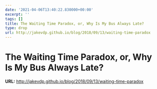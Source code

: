 ```yaml
---
date: '2021-04-06T13:40:22.830000+00:00'
excerpt: ''
tags: []
title: The Waiting Time Paradox, or, Why Is My Bus Always Late?
type: drop
url: http://jakevdp.github.io/blog/2018/09/13/waiting-time-paradox
---
```


# The Waiting Time Paradox, or, Why Is My Bus Always Late?

**URL:** http://jakevdp.github.io/blog/2018/09/13/waiting-time-paradox
